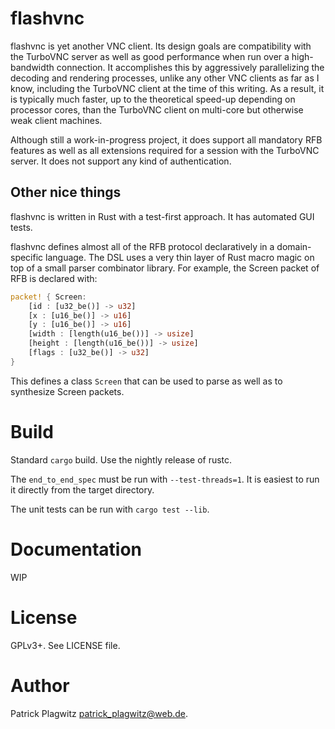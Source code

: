 flashvnc
===============
flashvnc is yet another VNC client.
Its design goals are compatibility with the TurboVNC server as well as good performance when run over a high-bandwidth connection.
It accomplishes this by aggressively parallelizing the decoding and rendering processes, unlike any other VNC clients as far as I know, including the TurboVNC client at the time of this writing.
As a result, it is typically much faster, up to the theoretical speed-up depending on processor cores, than the TurboVNC client on multi-core but otherwise weak client machines.

Although still a work-in-progress project, it does support all mandatory RFB features as well as all extensions required for a session with the TurboVNC server.
It does not support any kind of authentication.

Other nice things
--------------------
flashvnc is written in Rust with a test-first approach. It has automated GUI tests.

flashvnc defines almost all of the RFB protocol declaratively in a domain-specific language. The DSL uses a very thin layer of Rust macro magic on top of a small parser combinator library. For example, the Screen packet of RFB is declared with:

```Rust
packet! { Screen:
    [id : [u32_be()] -> u32]
    [x : [u16_be()] -> u16]
    [y : [u16_be()] -> u16]
    [width : [length(u16_be())] -> usize]
    [height : [length(u16_be())] -> usize]
    [flags : [u32_be()] -> u32]
}
```

This defines a class `Screen` that can be used to parse as well as to synthesize Screen packets.

Build
========
Standard `cargo` build. Use the nightly release of rustc.

The `end_to_end_spec` must be run with `--test-threads=1`. It is easiest to run it directly from the target directory.

The unit tests can be run with `cargo test --lib`.

Documentation
==============
WIP

License
==============
GPLv3+. See LICENSE file.

Author
===============
Patrick Plagwitz <patrick_plagwitz@web.de>.
